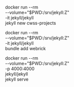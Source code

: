 docker run --rm \
  --volume="$PWD:/srv/jekyll:Z" \
  -it jekyll/jekyll \
  jekyll new cwss-projects

docker run --rm \
  --volume="$PWD:/srv/jekyll:Z" \
  -it jekyll/jekyll \
  bundle add webrick

docker run --rm \
  --volume="$PWD:/srv/jekyll:Z" \
  -p 4000:4000 \
  jekyll/jekyll \
  jekyll serve

